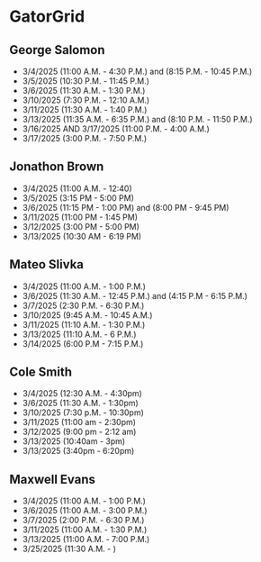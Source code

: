 # GatorGrid

## George Salomon
- 3/4/2025 (11:00 A.M. - 4:30 P.M.) and (8:15 P.M. - 10:45 P.M.)
- 3/5/2025 (10:30 P.M. - 11:45 P.M.)
- 3/6/2025 (11:30 A.M. - 1:30 P.M.)
- 3/10/2025 (7:30 P.M. - 12:10 A.M.)
- 3/11/2025 (11:30 A.M. - 1:40 P.M.)
- 3/13/2025 (11:35 A.M. - 6:35 P.M.) and (8:10 P.M. - 11:50 P.M.)
- 3/16/2025 AND 3/17/2025 (11:00 P.M. - 4:00 A.M.)
- 3/17/2025 (3:00 P.M. - 7:50 P.M.)

## Jonathon Brown
- 3/4/2025 (11:00 A.M. - 12:40)
- 3/5/2025 (3:15 PM - 5:00 PM)
- 3/6/2025 (11:15 PM - 1:00 PM) and (8:00 PM - 9:45 PM)
- 3/11/2025 (11:00 PM - 1:45 PM)
- 3/12/2025 (3:00 PM - 5:00 PM)
- 3/13/2025 (10:30 AM - 6:19 PM)
## Mateo Slivka
- 3/4/2025 (11:00 A.M. - 1:00 P.M.)
- 3/6/2025 (11:30 A.M. - 12:45 P.M.) and (4:15 P.M - 6:15 P.M.)
- 3/7/2025 (2:30 P.M. - 6:30 P.M.)
- 3/10/2025 (9:45 A.M. - 10:45 A.M.)
- 3/11/2025 (11:10 A.M. - 1:30 P.M.)
- 3/13/2025 (11:10 A.M. - 6 P.M.)
- 3/14/2025 (6:00 P.M - 7:15 P.M.)
## Cole Smith
- 3/4/2025 (12:30 A.M. - 4:30pm)
- 3/6/2025 (11:30 A.M. - 1:30pm)
- 3/10/2025 (7:30 p.M. - 10:30pm)
- 3/11/2025 (11:00 am - 2:30pm)
- 3/12/2025 (9:00 pm - 2:12 am)
- 3/13/2025 (10:40am - 3pm)
- 3/13/2025 (3:40pm - 6:20pm)
## Maxwell Evans
- 3/4/2025 (11:00 A.M. - 1:00 P.M.)
- 3/6/2025 (11:00 A.M. - 3:00 P.M.)
- 3/7/2025 (2:00 P.M. - 6:30 P.M.)
- 3/11/2025 (11:00 A.M. - 1:30 P.M.)
- 3/13/2025 (11:00 A.M. - 7:00 P.M.)
- 3/25/2025 (11:30 A.M. - ) 
